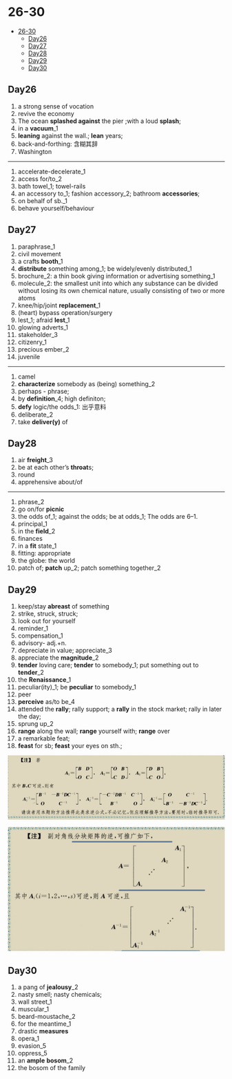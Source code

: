 # 26-30

- [26-30](#26-30)
  - [Day26](#day26)
  - [Day27](#day27)
  - [Day28](#day28)
  - [Day29](#day29)
  - [Day30](#day30)

## Day26

1. a strong sense of vocation
2. revive the economy
3. The ocean **splashed against** the pier ;with a loud **splash**;
4. in a **vacuum**_1
5. **leaning** against the wall.;  **lean** years;
6. back-and-forthing: 含糊其辞
7. Washington

---

1. accelerate-decelerate_1
2. access for/to_2
3. bath towel_1; towel-rails
4. an accessory to_1; fashion accessory_2; bathroom **accessories**;
5. on behalf of sb._1
6. behave yourself/behaviour

## Day27

1. paraphrase_1
2. civil movement
3. a crafts **booth**_1
4. **distribute** something among_1; be widely/evenly distributed_1
5. brochure_2: a thin book giving information or advertising something_1
6. molecule_2: the smallest unit into which any substance can be divided without losing its own chemical nature, usually consisting of two or more atoms
7. knee/hip/joint **replacement**_1
8. (heart) bypass operation/surgery
9. lest_1; afraid **lest**_1
10. glowing adverts_1
11. stakeholder_3
12. citizenry_1
13. precious ember_2
14. juvenile

---

1. camel
2. **characterize** somebody as (being) something_2
3. perhaps - phrase;
4. by **definition**_4; high definiton;
5. **defy** logic/the odds_1: 出乎意料
6. deliberate_2
7. take **deliver(y)** of

## Day28

1. air **freight**_3
2. be at each other’s **throat**s;
3. round
4. apprehensive about/of

---

1. phrase_2
2. go on/for **picnic**
3. the odds of_1; against the odds; be at odds_1; The odds are 6–1.
4. principal_1
5. in the **field**_2
6. finances
7. in a **fit** state_1
8. fitting: appropriate
9. the globe: the world
10. patch of; **patch** up_2; patch something together_2

## Day29

1. keep/stay **abreast** of something
2. strike, struck, struck;
3. look out for yourself
4. reminder_1
5. compensation_1
6. advisory- adj.+n.
7. depreciate in value; appreciate_3
8. appreciate the **magnitude**_2
9. **tender** loving care; **tender** to somebody_1; put something out to **tender**_2
10. the **Renaissance**_1
11. peculiar(ity)_1; be **peculiar** to somebody_1
12. peer
13. **perceive** as/to be_4
14. attended the **rally**; rally support; a **rally** in the stock market; rally in later the day;
15. sprung up_2
16. **range** along the wall; **range** yourself with; **range** over
17. a remarkable feat;
18. **feast** for sb;  **feast** your eyes on sth.;

![20220524215405](https://raw.githubusercontent.com/Logible/Image/main/note_image/20220524215405.png)

![20220524215411](https://raw.githubusercontent.com/Logible/Image/main/note_image/20220524215411.png)

## Day30

1. a pang of **jealousy**_2
2. nasty smell; nasty chemicals;
3. wall street_1
4. muscular_1
5. beard-moustache_2
6. for the meantime_1
7. drastic **measures**
8. opera_1
9. evasion_5
10. oppress_5
11. an **ample** **bosom**_2
12. the bosom of the family
